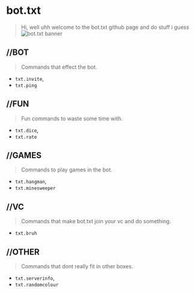 # bot.txt
> Hi, well uhh welcome to the bot.txt github page and do stuff i guess
![bot.txt banner](https://cdn.discordapp.com/attachments/571307419146125312/581703747479142404/bottxtbanner.png "bottxtbanner.png")
## **//BOT**
> Commands that effect the bot. 
* `txt.invite`, 
* `txt.ping`
## **//FUN**
> Fun commands to waste some time with. 
* `txt.dice`, 
* `txt.rate`
## **//GAMES**
> Commands to play games in the bot.
* `txt.hangman`, 
* `txt.minesweeper`
## **//VC**
> Commands that make bot.txt join your vc and do something.
* `txt.bruh`
## **//OTHER**
> Commands that dont really fit in other boxes. 
* `txt.serverinfo`, 
* `txt.randomcolour`


